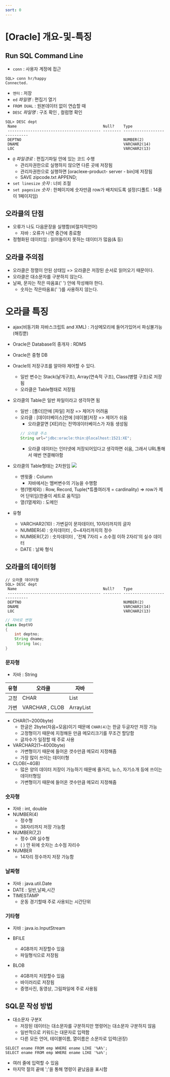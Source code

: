 ```yaml
---
sort: 0
---
```


# [Oracle] 개요-및-특징

## Run SQL Command Line

- ```conn``` : 사용자 계정에 접근
```
SQL> conn hr/happy
Connected.
```
- ```엔터``` : 저장
- ```ed``` _파일명_ : 편집기 열기
- ```FROM DUAL``` : 원본데이터 없이 연습할 때
- ```DESC``` _파일명_ : 구조 확인 , 컬럼명 확인
```
SQL> DESC dept
 Name                                      Null?    Type
 ----------------------------------------- -------- ----------------------------
 DEPTNO                                             NUMBER(2)
 DNAME                                              VARCHAR2(14)
 LOC                                                VARCHAR2(13)
```
- ```@``` _파일경로_ : 편집기파일 안에 있는 코드 수행
  - 관리자권한으로 실행하지 않으면 다른 곳에 저장됨
  - 관리자권한으로 실행하면 [oraclexe-product- server - bin]에 저장됨
   - SAVE zipcode.txt APPEND;
- ```set linesize``` _숫자_ : 너비 조절
- ```set pagesize``` _숫자_ : 한페이지에 숫자만큼 row가 배치되도록 설정(디폴트 : 14줄이 1페이지임)

## 오라클의 단점
- 오류가 나도 다음문장을 실행함(비절차적언어)
  - 자바 : 오류가 나면 중간에 종료함
- 정형화된 데이터임 : 읽어들이지 못하는 데이터가 많음(& 등)

## 오라클 주의점
- 오라클은 정렬이 안된 상태임 => 오라클은 저장된 순서로 읽어오기 때문이다.
- 오라클은 대소문자를 구분하지 않는다.
- 날짜, 문자는 작은 따옴표(' ') 안에 작성해야 한다.
  - 숫자는 작은따옴표(' ')를 사용하지 않는다.


# 오라클 특징

- ajax(비동기화 자바스크립트 and XML) : 가상메모리에 들어가있어서 파싱불가능(해킹뿐)

- Oracle은 Database의 중개자 : RDMS
- Oracle은 중형 DB

- Oracle의 저장구조를 알아야 제어할 수 있다.
  - 일반 변수는 Stack(낱개구조), Array(연속적 구조), Class(병렬 구조)로 저장됨
  - 오라클은 Table형태로 저장됨

- 오라클의 Table은 일반 파일이라고 생각하면 됨
  - 일반 : [폴더]안에 [파일] 저장 => 제어가 어려움
  - 오라클 : [데이터베이스]안에 [테이블]저장 => 제어가 쉬움
    - 오라클깔면 [XE]라는 전역데이터베이스가 자동 생성됨
    ```JAVA
    // 오라클 주소
    String url="jdbc:oracle:thin:@localhost:1521:XE";
    ```
      - 오라클 데이터는 인터넷에 저장되어있다고 생각하면 쉬움, 그래서 URL통해서 매번 연결해야함

- 오라클의 Table형태는 2차원임
![](https://lh3.googleusercontent.com/proxy/ZhV3lLkvVIw2sD2M1WL27r4bGay2YGG8lmhD1NfuVc-sZxkAdUY-OmLG0nkIpJpNEa0xSdQsJ4TrixeX5v69dZh_EwUTycbNDWHq2Fx4YA1b6J51WUX3mY6HlvkoTs8GpeY43JWwlWnloI19X28t1zPX_mEm9slvT1WSVEx1AWS5IbANsotOZqsERgwGAQKOXLO8A64)
  - 맨윗줄 : Column 
    - 자바에서는 멤버변수의 기능을 수행함
  - 행(1행제외) : Row, Record, Tuple(*튜플여러개 = cardinality) 
     => row가 제어 단위임(한줄이 세트로 움직임)
  - 열(1열제외) : 도메인

- 유형
  - VARCHAR2(10) : 가변길이 문자데이터, 10자리까지의 글자
  - NUMBER(4) : 숫자데이터 , 0~4자리까지의 정수
  - NUMBER(7,2) : 숫자데이터 , '전체 7자리 + 소수점 이하 2자리'의 실수 데이터
  - DATE : 날짜 형식


## 오라클의 데이터형
```
// 오라클 데이터형
SQL> DESC dept
 Name                                      Null?    Type
 ----------------------------------------- -------- ----------------------------
 DEPTNO                                             NUMBER(2)
 DNAME                                              VARCHAR2(14)
 LOC                                                VARCHAR2(13)
```

``` java
// 자바로 변형
class DeptVO
{
    int deptno;
    String dname;
     String loc;   
}

```


### 문자형
- 자바 : String

|유형| 오라클|자바|
|---|------|------|
|고정|     CHAR     | List | 
|가변|VARCHAR , CLOB| ArrayList|


- CHAR(1~2000byte)
  - 한글은 2byte(자음+모음)이기 때문에 ```CHAR(4)```는 한글 두글자만 저장 가능
  - 고정형이기 때문에 지정해둔 만큼 메모리크기를 무조건 할당함
  - 글자수가 일정할 때 주로 사용
- VARCHAR2(1~4000byte)
  - 가변형이기 때문에 들어온 갯수만큼 메모리 지정해줌
  - 가장 많이 쓰이는 데이터형
- CLOB(~4GB)
  - 많은 양의 데이터 저장이 가능하기 때문에 줄거리, 뉴스, 자기소개 등에 쓰이는 데이터형임
  - 가변형이기 때문에 들어온 갯수만큼 메모리 지정해줌

### 숫자형
- 자바 : int, double
- NUMBER(4) 
  - 정수형
  - 38자리까지 저장 가능함
- NUMBER(7,2) 
  - 정수 OR 실수형
  - ( ) 안 뒤에 숫자는 소수점 자리수 
- NUMBER
  - 14자리 정수까지 저장 가능함

### 날짜형
- 자바 : java.util.Date
- DATE : 일반,날짜,시간
- TIMESTAMP
  - 운동 경기할때 주로 사용되는 시간단위

### 기타형
- 자바 : java.io.InputStream

- BFILE
  - 4GB까지 저장할수 있음
  - 파일형식으로 저장됨
- BLOB
  - 4GB까지 저장할수 있음
  - 바이러리로 저장됨
  - 증명사진, 동영상, 그림파일에 주로 사용됨

## SQL문 작성 방법
- 대소문자 구분X
  - 저장된 데이터는 대소문자를 구분하지만 명령어는 대소문자 구분하지 않음
  * 일반적으로 키워드는 대문자로 입력함
  * 다른 모든 언어, 테이블이름, 열이름은 소문자로 입력(권장)
```
SELECT ename FROM emp WHERE ename LIKE '%A%';
SELECT ename FROM emp WHERE ename LIKE '%a%';
```
- 여러 줄에 입력할 수 있음
- 마지막 절의 끝에 ';'을 통해 명령이 끝났음을 표시함
